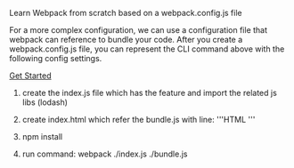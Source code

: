Learn Webpack from scratch based on a webpack.config.js file

For a more complex configuration, we can use a configuration file that webpack can reference to bundle your code. After you create a webpack.config.js file, you can represent the CLI command above with the following config settings.

[Get Started](https://webpack.js.org/guides/get-started/)

1. create the index.js file which has the feature and import the related js libs (lodash)

2. create index.html which refer the bundle.js with line:
    '''HTML
        <script src="bundle.js"></script>
    '''    

3. npm install

4. run command: webpack ./index.js ./bundle.js